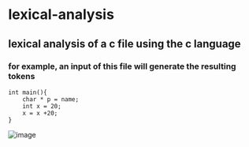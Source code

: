 # lexical-analysis
## lexical analysis of a c file using the c language
### for example, an input of this file will generate the resulting tokens
```
int main(){
    char * p = name;
    int x = 20;
    x = x +20;
}

```

![image](https://github.com/simon-kurbiel/lexical-analysis/assets/124005353/772b5a6e-e340-431e-a6d8-4f3a60934892)


